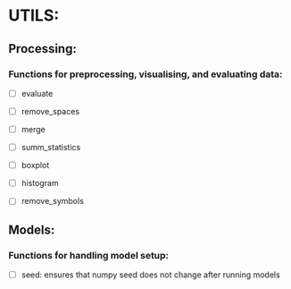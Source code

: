 # UTILS: 

## Processing:
### Functions for preprocessing, visualising, and evaluating data:
- [ ] evaluate
- [ ] remove_spaces
- [ ] merge
- [ ] summ_statistics
- [ ] boxplot
- [ ] histogram
- [ ] remove_symbols


## Models:
### Functions for handling model setup:
- [ ] seed: ensures that numpy seed does not change after running 
models